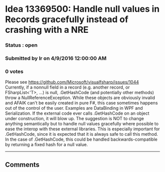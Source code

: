 # Idea 13369500: Handle null values in Records gracefully instead of crashing with a NRE #

### Status : open

### Submitted by lr on 4/9/2016 12:00:00 AM

### 0 votes

Please see https://github.com/Microsoft/visualfsharp/issues/1044
Currently, if a nonnull field in a record (e.g. another record, or FSharpList<'T>, ...) is null, .GetHashCode (and potentially other methods) throw a NullReferenceException.
While these objects are obviously invalid and AFAIK can't be easily created in pure F#, this case sometimes happens out of the control of the user.
Examples are DataBinding in WPF and Serialization.
If the external code ever calls .GetHashCode on an object under construction, it will blow up.
The suggestion is NOT to change anything semantically but to handle null values gracefully where possible to ease the interop with these external libraries. This is especially important for .GetHashCode, since it is expected that it is always safe to call this method.
In the case of .GetHashCode, this could be handled backwards-compatible by returning a fixed hash for a null value.


------------------------
## Comments

